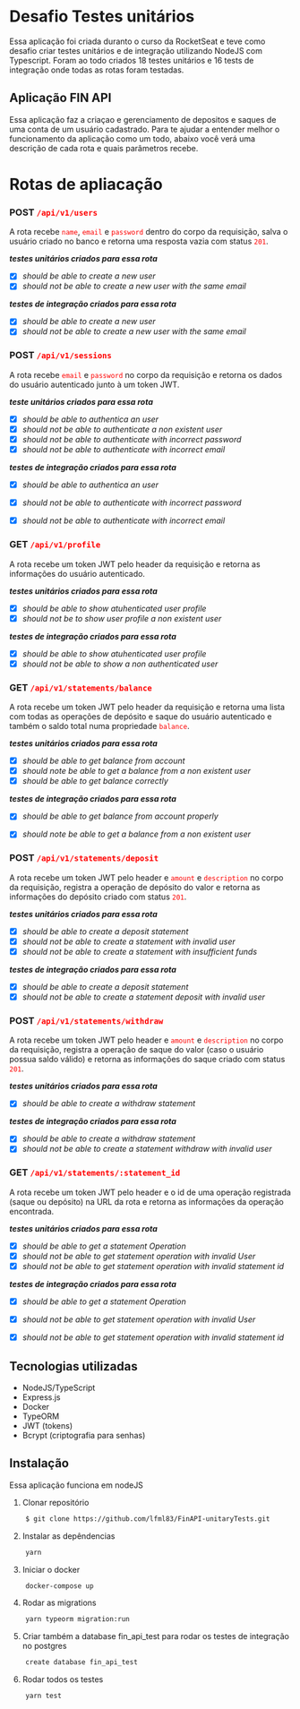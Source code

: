 
# Desafio Testes unitários

Essa aplicação foi criada duranto o curso da RocketSeat e teve como desafio criar testes unitários e de integração utilizando NodeJS com Typescript. Foram ao todo criados 18 testes unitários e 16 tests de integração onde todas as rotas foram testadas.

## Aplicação FIN API
 Essa aplicação faz a criaçao e gerenciamento de depositos e saques de uma conta de um usuário cadastrado. Para te ajudar a entender melhor o funcionamento da aplicação como um todo, abaixo você verá uma descrição de cada rota e quais parâmetros recebe.

# Rotas de apliacação


### POST <code style="color:red">/api/v1/users</code>

A rota recebe <code style="color:red">name</code>, <code style="color:red">email</code> e <code style="color:red">password</code> dentro do corpo da requisição, salva o usuário criado no banco e retorna uma resposta vazia com status <code style="color:red">201</code>.

**_testes unitários criados para essa rota_**<br>
- [x] _should be able to create a new user_ <br>
- [x] _should not be able to create a new user with the same email_ <br>

**_testes de integração criados para essa rota_**<br>

- [x] _should be able to create a new user_ <br>
- [x] _should not be able to create a new user with the same email_ <br>

### POST <code style="color:red">/api/v1/sessions</code>

A rota recebe <code style="color:red">email</code> e <code style="color:red">password</code> no corpo da requisição e retorna os dados do usuário autenticado junto à um token JWT.

**_teste unitários criados para essa rota_**<br>
- [x] _should be able to authentica an user_ <br>
- [x] _should not be able to authenticate a non existent user_ <br>
- [x] _should not be able to authenticate with incorrect password_ <br>
- [x] _should not be able to authenticate with incorrect email_ <br>

**_testes de integração criados para essa rota_**<br>
- [x] _should be able to authentica an user_ <br>
- [x] _should not be able to authenticate with incorrect password_ <br>
- [x] _should not be able to authenticate with incorrect email_ <br>


### GET <code style="color:red">/api/v1/profile</code>

A rota recebe um token JWT pelo header da requisição e retorna as informações do usuário autenticado.

**_testes unitários criados para essa rota_**<br>
- [x] _should be able to show atuhenticated user profile_ <br>
- [x] _should not be to show user profile a non existent user_ <br>

**_testes de integração criados para essa rota_**<br>
- [x] _should be able to show atuhenticated user profile_ <br>
- [x] _should not be able to show a non authenticated user_ <br>

### GET <code style="color:red">/api/v1/statements/balance</code>

A rota recebe um token JWT pelo header da requisição e retorna uma lista com todas as operações de depósito e saque do usuário autenticado e também o saldo total numa propriedade <code style="color:red">balance</code>.

**_testes unitários criados para essa rota_**<br>
- [x] _should be able to get balance from account_ <br>
- [x] _should note be able to get a balance from a non existent user_ <br>
- [x] _should be able to get balance correctly_ <br>

**_testes de integração criados para essa rota_**<br>
- [x] _should be able to get balance from account properly_ <br>
- [x] _should note be able to get a balance from a non existent user_ <br>


### POST <code style="color:red">/api/v1/statements/deposit</code>

A rota recebe um token JWT pelo header e <code style="color:red">amount</code> e <code style="color:red">description</code> no corpo da requisição, registra a operação de depósito do valor e retorna as informações do depósito criado com status <code style="color:red">201</code>.

**_testes unitários criados para essa rota_**<br>
- [x] _should be able to create a deposit statement_ <br>
- [x] _should not be able to create a statement with invalid user_ <br>
- [x] _should not be able to create a statement with insufficient funds_ <br>

**_testes de integração criados para essa rota_**<br>
- [x] _should be able to create a deposit statement_ <br>
- [x] _should not be able to create a statement deposit with invalid user_ <br>

### POST <code style="color:red">/api/v1/statements/withdraw</code>
A rota recebe um token JWT pelo header e <code style="color:red">amount</code> e <code style="color:red">description</code> no corpo da requisição, registra a operação de saque do valor (caso o usuário possua saldo válido) e retorna as informações do saque criado com status <code style="color:red">201</code>.

**_testes unitários criados para essa rota_**<br>
- [x] _should be able to create a withdraw statement_ <br>

**_testes de integração criados para essa rota_**<br>
- [x] _should be able to create a withdraw statement_ <br>
- [x] _should not be able to create a statement withdraw with invalid user_ <br>

### GET  <code style="color:red">/api/v1/statements/:statement_id</code>

A rota recebe um token JWT pelo header e o id de uma operação registrada (saque ou depósito) na URL da rota e retorna as informações da operação encontrada.

**_testes unitários criados para essa rota_**<br>
- [x] _should be able to get a statement Operation_ <br>
- [x] _should not be able to get statement operation with invalid User_ <br>
- [x] _should not be able to get statement operation with invalid statement id_ <br>

**_testes de integração criados para essa rota_**<br>
- [x] _should be able to get a statement Operation_ <br>
- [x] _should not be able to get statement operation with invalid User_ <br>
- [x] _should not be able to get statement operation with invalid statement id_ <br>


## Tecnologias utilizadas

* NodeJS/TypeScript
* Express.js
* Docker
* TypeORM
* JWT (tokens)
* Bcrypt (criptografia para senhas)


## Instalação
Essa aplicação funciona em nodeJS

1. Clonar repositório

```sh
    $ git clone https://github.com/lfml83/FinAPI-unitaryTests.git
```

2. Instalar as depêndencias

```sh
    yarn
```

3. Iniciar o docker

```sh
    docker-compose up
```

4. Rodar as migrations

```sh
    yarn typeorm migration:run
```
5. Criar também a database fin_api_test para rodar os testes de integração no postgres

```sh
    create database fin_api_test
```

6. Rodar todos os testes

```sh
    yarn test
```
